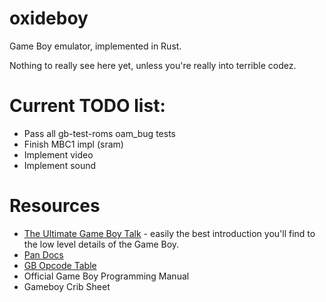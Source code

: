# oxideboy

Game Boy emulator, implemented in Rust.

Nothing to really see here yet, unless you're really into terrible codez.

# Current TODO list:

 * Pass all gb-test-roms oam_bug tests
 * Finish MBC1 impl (sram)
 * Implement video
 * Implement sound

# Resources

 * [The Ultimate Game Boy Talk](https://www.youtube.com/watch?v=HyzD8pNlpwI) - easily the best introduction you'll find to the low level details of the Game Boy.
 * [Pan Docs](http://gbdev.gg8.se/wiki/articles/Pan_Docs)
 * [GB Opcode Table](http://pastraiser.com/cpu/gameboy/gameboy_opcodes.html)
 * Official Game Boy Programming Manual
 * Gameboy Crib Sheet
